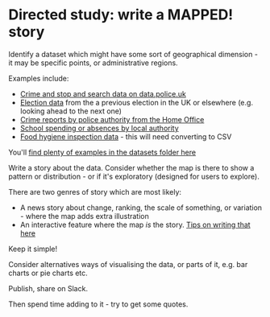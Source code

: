 # Directed study: write a MAPPED! story

Identify a dataset which might have some sort of geographical dimension - it may be specific points, or administrative regions.

Examples include:

* [Crime and stop and search data on data.police.uk](https://data.police.uk/data/)
* [Election data](https://www.electoralcalculus.co.uk/flatfile.html) from the a previous election in the UK or elsewhere (e.g. looking ahead to the next one)
* [Crime reports by police authority from the Home Office](https://www.gov.uk/government/collections/crime-statistics)
* [School spending or absences by local authority](https://www.gov.uk/government/collections/statistics-local-authority-school-finance-data)
* [Food hygiene inspection data](https://data.food.gov.uk/catalog/datasets/38dd8d6a-5ab1-4f50-b753-ab33288e3200) - this will need converting to CSV

You'll [find plenty of examples in the datasets folder here](https://github.com/paulbradshaw/MED7373-Data-Journalism/tree/master/mapping/datasets)

Write a story about the data. Consider whether the map is there to show a pattern or distribution - or if it's exploratory (designed for users to explore). 

There are two genres of story which are most likely:

* A news story about change, ranking, the scale of something, or variation - where the map adds extra illustration
* An interactive feature where the map *is* the story. [Tips on writing that here](https://github.com/paulbradshaw/journalismrecipebook/blob/main/chapters/mapped.md)

Keep it simple!

Consider alternatives ways of visualising the data, or parts of it, e.g. bar charts or pie charts etc.

Publish, share on Slack.

Then spend time adding to it - try to get some quotes.
